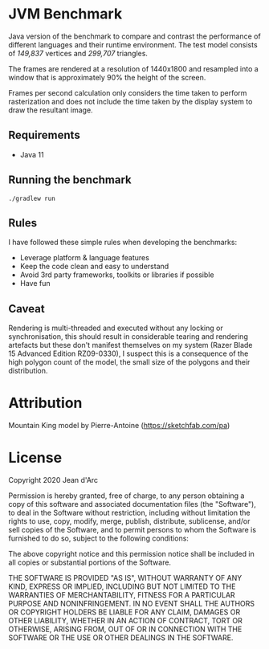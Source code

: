 # JVM Benchmark
Java version of the benchmark to compare and contrast the performance of different 
languages and their runtime environment. The test model consists of *149,837* vertices 
and *299,707* triangles. 

The frames are rendered at a resolution of 1440x1800 and resampled into a window that 
is approximately 90% the height of the screen.

Frames per second calculation only considers the time taken to perform rasterization 
and does not include the time taken by the display system to draw the resultant image. 

## Requirements
- Java 11

## Running the benchmark
```
./gradlew run
```

## Rules
I have followed these simple rules when developing the benchmarks:

- Leverage platform & language features
- Keep the code clean and easy to understand
- Avoid 3rd party frameworks, toolkits or libraries if possible
- Have fun

## Caveat
Rendering is multi-threaded and executed without any locking or synchronisation, this 
should result in considerable tearing and rendering artefacts but these don't manifest 
themselves on my system (Razer Blade 15 Advanced Edition RZ09-0330), I suspect this is 
a consequence of the high polygon count of the model, the small size of the polygons 
and their distribution.

# Attribution
Mountain King model by Pierre-Antoine (https://sketchfab.com/pa)

# License
Copyright 2020 Jean d'Arc

Permission is hereby granted, free of charge, to any person obtaining a copy of this 
software and associated documentation files (the "Software"), to deal in the Software 
without restriction, including without limitation the rights to use, copy, modify, 
merge, publish, distribute, sublicense, and/or sell copies of the Software, and to permit 
persons to whom the Software is furnished to do so, subject to the following conditions:

The above copyright notice and this permission notice shall be included in all copies or 
substantial portions of the Software.

THE SOFTWARE IS PROVIDED "AS IS", WITHOUT WARRANTY OF ANY KIND, EXPRESS OR IMPLIED, 
INCLUDING BUT NOT LIMITED TO THE WARRANTIES OF MERCHANTABILITY, FITNESS FOR A PARTICULAR 
PURPOSE AND NONINFRINGEMENT. IN NO EVENT SHALL THE AUTHORS OR COPYRIGHT HOLDERS BE 
LIABLE FOR ANY CLAIM, DAMAGES OR OTHER LIABILITY, WHETHER IN AN ACTION OF CONTRACT, 
TORT OR OTHERWISE, ARISING FROM, OUT OF OR IN CONNECTION WITH THE SOFTWARE OR THE 
USE OR OTHER DEALINGS IN THE SOFTWARE.
